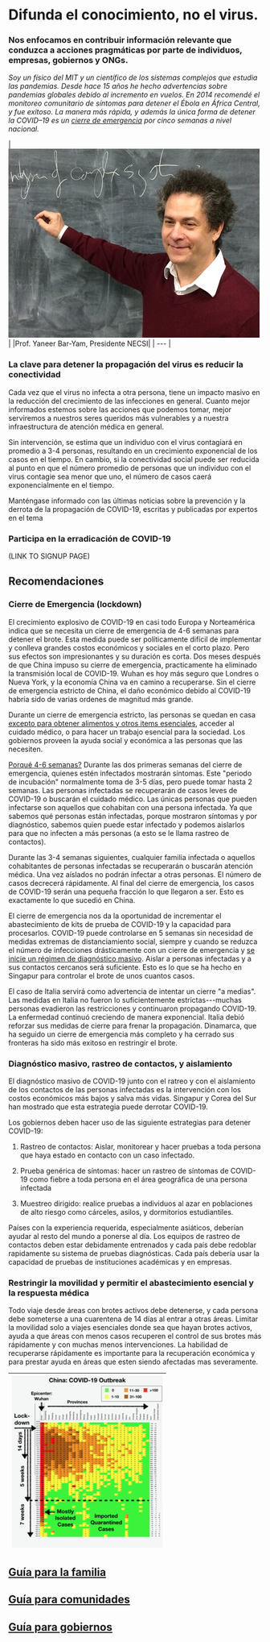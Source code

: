 # Difunda el conocimiento, no el virus.

### Nos enfocamos en contribuir información relevante que conduzca a acciones pragmáticas por parte de individuos, empresas, gobiernos y ONGs.

_Soy un físico del MIT y un científico de los sistemas complejos que estudia las pandemias. Desde hace 15 años he hecho advertencias sobre pandemias globales debido al incremento en vuelos. En 2014 recomendé el monitoreo comunitario de síntomas para detener el Ébola en África Central, y fue exitoso. La manera más rápida, y además la única forma de detener la COVID–19 es un [cierre de emergencia](#lockdown) por cinco semanas a nivel nacional._ 


|![yaneer](images/Yaneer.jpg)|
|Prof. Yaneer Bar-Yam, Presidente NECSI|
| --- |

### La clave para detener la propagación del virus es reducir la conectividad

Cada vez que el virus no infecta a otra persona, tiene un impacto masivo en la reducción del crecimiento de las infecciones en general. Cuanto mejor informados estemos sobre las acciones que podemos tomar, mejor serviremos a nuestros seres queridos más vulnerables y a nuestra infraestructura de atención médica en general.

Sin intervención, se estima que un individuo con el virus contagiará en promedio a 3-4 personas, resultando en un crecimiento exponencial de los casos en el tiempo. En cambio, si la conectividad social puede ser reducida al punto en que el número promedio de personas que un individuo con el virus contagie sea menor que uno, el número de casos caerá exponencialmente en el tiempo.

Manténgase informado con las últimas noticias sobre la prevención y la derrota de la propagación de COVID-19, escritas y publicadas por expertos en el tema

### Participa en la erradicación de COVID-19

(LINK TO SIGNUP PAGE)

## Recomendaciones

<a name="#lockdown"></a>
### Cierre de Emergencia (lockdown)

El crecimiento explosivo de COVID-19 en casi todo Europa y Norteamérica indica que se necesita un cierre de emergencia de 4-6 semanas para detener el brote. Esta medida puede ser políticamente difícil de implementar y conlleva grandes costos económicos y sociales en el corto plazo. Pero sus efectos son impresionantes y su duración es corta. Dos meses después de que China impuso su cierre de emergencia, practicamente ha eliminado la transmisión local de COVID-19. Wuhan es hoy más seguro que Londres o Nueva York, y la economía China va en camino a recuperarse. Sin el cierre de emergencia estricto de China, el daño económico debido al COVID-19 habría sido de varias ordenes de magnitud más grande.

Durante un cierre de emergencia estricto, las personas se quedan en casa [excepto para obtener alimentos y otros items esenciales](#movilidad), acceder al cuidado médico, o para hacer un trabajo esencial para la sociedad. Los gobiernos proveen la ayuda social y económica a las personas que las necesiten.

[Porqué 4-6 semanas?](pdf/5weeks_en.pdf) Durante las dos primeras semanas del cierre de emergencia, quienes estén infectados mostrarán síntomas. Este "periodo de incubación" normalmente toma de 3-5 días, pero puede tomar hasta 2 semanas. Las personas infectadas se recuperarán de casos leves de COVID-19 o buscarán el cuidado médico. Las únicas personas que pueden infectarse son aquellos que cohabitan con una persona infectada. Ya que sabemos qué personas están infectadas, porque mostraron síntomas y por diagnóstico, sabemos quien puede estar infectado y podemos aislarlos para que no infecten a más personas (a esto se le llama rastreo de contactos).

Durante las 3-4 semanas siguientes, cualquier familia infectada o aquellos cohabitantes de personas infectadas se recuperarán o buscarán atención médica. Una vez aíslados no podrán infectar a otras personas. El número de casos decrecerá rápidamente. Al final del cierre de emergencia, los casos de COVID-19 serán una pequeña fracción lo que llegaron a ser. Esto es exactamente lo que sucedió en China.

El cierre de emergencia nos da la oportunidad de incrementar el abastecimiento de kits de prueba de COVID-19 y la capacidad para procesarlos. COVID-19 puede controlarse en 5 semanas sin necesidad de medidas extremas de distanciamiento social, siempre y cuando se reduzca el número de infecciones drásticamente con un cierre de emergencia y [se inicie un régimen de diagnóstico masivo](#testing). Aislar a personas infectadas y a sus contactos cercanos será suficiente. Esto es lo que se ha hecho en Singapur para controlar el brote de unos cuantos casos.

El caso de Italia servirá como advertencia de intentar un cierre "a medias". Las medidas en Italia no fueron lo suficientemente estrictas---muchas personas evadieron las restricciones y continuaron propagando COVID-19. La enfermedad continuó creciendo de manera exponencial. Italia debió reforzar sus medidas de cierre para frenar la propagación. Dinamarca, que ha seguido un cierre de emergencia más completo y ha cerrado sus fronteras ha sido más exitoso en restringir el brote.

<a name="#testing"></a>
### Diagnóstico masivo, rastreo de contactos, y aislamiento

El diagnóstico masivo de COVID-19 junto con el ratreo y con el aislamiento de los contactos de las personas infectadas es la intervención con los costos económicos más bajos y salva más vidas. Singapur y Corea del Sur han mostrado que esta estrategia puede derrotar COVID-19.

Los gobiernos deben hacer uso de las siguiente estrategias para detener COVID-19:

1. Rastreo de contactos: Aislar, monitorear y hacer pruebas a toda persona que haya estado en contacto con un caso infectado.

2. Prueba genérica de síntomas: hacer un rastreo de síntomas de COVID-19 como fiebre a toda persona en el área geográfica de una persona infectada

3. Muestreo dirigido: realice pruebas a individuos al azar en poblaciones de alto riesgo como cárceles, asilos, y dormitorios estudiantiles.

Países con la experiencia requerida, especialmente asiáticos, deberían ayudar al resto del mundo a ponerse al día. Los equipos de rastreo de contactos deben estar debidamente entrenados y cada país debe redoblar rapidamente su sistema de pruebas diagnósticas. Cada país debería usar la capacidad de pruebas de instituciones académicas y en empresas. 

<a name="#movilidad"></a>
### Restringir la movilidad y permitir el abastecimiento esencial y la respuesta médica

Todo viaje desde áreas con brotes activos debe detenerse, y cada persona debe someterse a una cuarentena de 14 días al entrar a otras áreas. Limitar la movilidad solo a viajes esenciales donde sea que hayan brotes activos, ayuda a que áreas con menos casos recuperen el control de sus brotes más rápidamente y con muchas menos intervenciones. La habilidad de recuperarse rápidamente es importante para la recuperación económica y para prestar ayuda en áreas que esten siendo afectadas mas severamente.

|![chinadynamics](images/ChinaDynamics.png)|
| --- |

## [Guía para la familia](pdf/family_es.pdf)
## [Guía para comunidades](individual_community_government_es.pdf)
## [Guía para gobiernos](individual_community_government_es.pdf)
